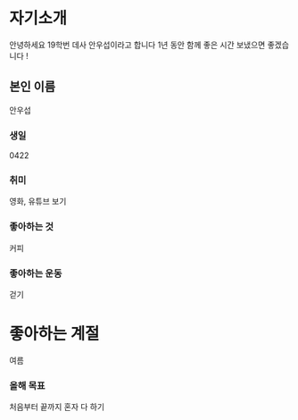 # 자기소개

안녕하세요 19학번 데사 안우섭이라고 합니다
1년 동안 함께 좋은 시간 보냈으면 좋겠습니다 !

## 본인 이름

안우섭

### 생일

0422

### 취미

영화, 유튜브 보기

### 좋아하는 것

커피

### 좋아하는 운동

걷기

# 좋아하는 계절

여름

### 올해 목표

처음부터 끝까지 혼자 다 하기
